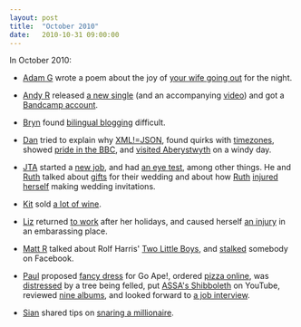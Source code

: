 ```yaml
---
layout: post
title:  "October 2010"
date:   2010-10-31 09:00:00
---
```


In October 2010:

* [Adam G][adam-g] wrote a poem about the joy of [your wife going out](http://adrokspoems.wordpress.com/2010/10/01/lone-stranger/) for the night.

* [Andy R][andy-r] released [a new single](http://paganwandererlu.wordpress.com/2010/10/05/chemicals-like-you-single-out-this-week/) (and an accompanying [video](http://paganwandererlu.wordpress.com/2010/10/19/chemicals-like-you-video/)) and got a [Bandcamp account](http://paganwandererlu.wordpress.com/2010/10/26/bandcamp/).

* [Bryn][bryn] found [bilingual blogging](http://randomlyevil.org.uk/2010/10/11/ddwyieithog-bilingual/) difficult.

* [Dan][dan] tried to explain why [XML!=JSON](http://www.scatmania.org/2010/10/13/parsing-json/), found quirks with [timezones](http://www.scatmania.org/2010/10/14/timezones/), showed [pride in the BBC](http://www.scatmania.org/2010/10/17/im-proud-of-the-bbc/), and [visited Aberystwyth](http://www.scatmania.org/2010/10/22/it-is-windy-in-aberystwyth/) on a windy day.

* [JTA][jta] started a [new job](http://blog.electricquaker.co.uk/2010/10/01/new-job/), and had [an eye test](http://blog.electricquaker.co.uk/2010/10/06/assorted-things/), among other things. He and [Ruth][ruth] talked about [gifts](http://www.r-jta.info/blog/2010/10/the-gift-list/) for their wedding and about how [Ruth][ruth] [injured herself](http://www.r-jta.info/blog/2010/10/the-gift-list/) making wedding invitations.

* [Kit][kit] sold [a lot of wine](http://reaperkit.wordpress.com/2010/10/13/will-power/).

* [Liz][liz] returned [to work](http://norasdollhouse.livejournal.com/108817.html) after her holidays, and caused herself [an injury](http://norasdollhouse.livejournal.com/109070.html) in an embarassing place.

* [Matt R][matt-r] talked about Rolf Harris' [Two Little Boys](http://matt-inthe-hat.livejournal.com/48183.html), and [stalked](http://matt-inthe-hat.livejournal.com/48476.html) somebody on Facebook.

* [Paul][paul] proposed [fancy dress](http://blog.pacifist.co.uk/2010/10/05/go-ape/) for Go Ape!, ordered [pizza online](http://blog.pacifist.co.uk/2010/10/09/flashing-pizza/), was [distressed](http://blog.pacifist.co.uk/2010/10/12/tree/) by a tree being felled, put [ASSA's Shibboleth](http://blog.pacifist.co.uk/2010/10/21/assa/) on YouTube, reviewed [nine albums](http://blog.pacifist.co.uk/2010/10/28/ninen-albums/), and looked forward to [a job interview](http://blog.pacifist.co.uk/2010/10/28/job-interview/).

* [Sian][sian] shared tips on [snaring a millionaire](http://elgingerbread.wordpress.com/2010/10/05/how-to-snare-a-millionaire/).


[adam-g]:  http://strokeyadam.livejournal.com/
[adam-w]:  http://www.ad-space.org.uk/
[andy-k]:  http://theguidemark3.livejournal.com/
[andy-r]:  http://selfdoubtgun.wordpress.com/
[beth]:    http://littlegreenbeth.livejournal.com/
[bryn]:    http://randomlyevil.org.uk/
[claire]:  http://nowebsite.co.uk/blog/
[dan]:     http://www.scatmania.org/
[ele]:     http://ele-is-crazy.livejournal.com/
[fiona]:   http://fionafish.wordpress.com/
[hayley]:  http://leelee1983.livejournal.com/
[jen]:     http://scleip.livejournal.com/
[jimmy]:   http://vikingjim.livejournal.com/
[jta]:     http://blog.electricquaker.co.uk/
[kit]:     http://reaperkit.wordpress.com/
[liz]:     http://norasdollhouse.livejournal.com/
[malbo21]: http://malbo21.wordpress.com/
[matt-p]:  http://myzelik.livejournal.com/
[matt-r]:  http://matt-inthe-hat.livejournal.com/
[paul]:    http://blog.pacifist.co.uk/
[penny]:   http://thepennyfaerie.livejournal.com/
[pete]:    http://loonybin345.livejournal.com/
[rory]:    http://razinaber.livejournal.com/
[ruth]:    http://fleeblewidget.co.uk/
[sarah]:   http://starlight-sarah.livejournal.com/
[sian]:    http://elgingerbread.wordpress.com/
